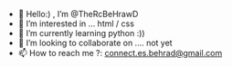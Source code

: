 - 👋 Hello:) , I’m @TheRcBeHrawD
- 👀 I’m interested in ... html / css 
- 🌱 I’m currently learning python :))
- 💞️ I’m looking to collaborate on .... not yet 
- 📫 How to reach me ?: connect.es.behrad@gmail.com

<!---
TheRcBeHrawD/TheRcBeHrawD is a ✨ special ✨ repository because its `README.md` (this file) appears on your GitHub profile.
You can click the Preview link to take a look at your changes.
--->
